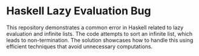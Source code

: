 # Haskell Lazy Evaluation Bug

This repository demonstrates a common error in Haskell related to lazy evaluation and infinite lists. The code attempts to sort an infinite list, which leads to non-termination.  The solution showcases how to handle this using efficient techniques that avoid unnecessary computations.